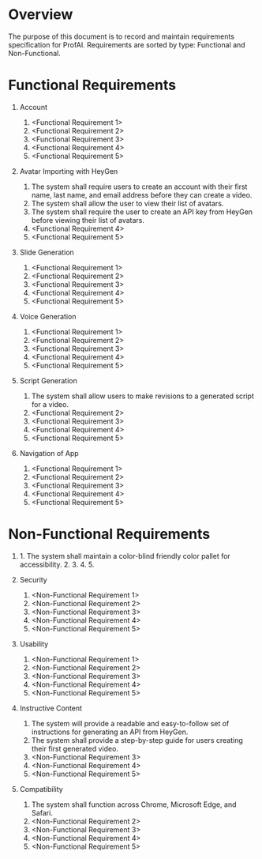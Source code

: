 # Overview
The purpose of this document is to record and maintain requirements specification for ProfAI. Requirements are sorted by type: Functional and Non-Functional. 

# Functional Requirements

1. Account
    1. <Functional Requirement 1>
    2. <Functional Requirement 2>
    3. <Functional Requirement 3>
    4. <Functional Requirement 4>
    5. <Functional Requirement 5>

2. Avatar Importing with HeyGen
    1. The system shall require users to create an account with their first name, last name, and email address before they can create a video. 
    2. The system shall allow the user to view their list of avatars. 
    3. The system shall require the user to create an API key from HeyGen before viewing their list of avatars. 
    4. <Functional Requirement 4>
    5. <Functional Requirement 5>

3. Slide Generation
    1. <Functional Requirement 1>
    2. <Functional Requirement 2>
    3. <Functional Requirement 3>
    4. <Functional Requirement 4>
    5. <Functional Requirement 5>

4. Voice Generation
    1. <Functional Requirement 1>
    2. <Functional Requirement 2>
    3. <Functional Requirement 3>
    4. <Functional Requirement 4>
    5. <Functional Requirement 5>

5. Script Generation
    1. The system shall allow users to make revisions to a generated script for a video. 
    2. <Functional Requirement 2>
    3. <Functional Requirement 3>
    4. <Functional Requirement 4>
    5. <Functional Requirement 5>

6. Navigation of App
    1. <Functional Requirement 1>
    2. <Functional Requirement 2>
    3. <Functional Requirement 3>
    4. <Functional Requirement 4>
    5. <Functional Requirement 5>

# Non-Functional Requirements

1. <Accessability>
    1. The system shall maintain a color-blind friendly color pallet for accessibility. 
    2. <Non-Functional Requirement 2>
    3. <Non-Functional Requirement 3>
    4. <Non-Functional Requirement 4>
    5. <Non-Functional Requirement 5>

2. Security 
    1. <Non-Functional Requirement 1>
    2. <Non-Functional Requirement 2>
    3. <Non-Functional Requirement 3>
    4. <Non-Functional Requirement 4>
    5. <Non-Functional Requirement 5>

3. Usability
    1. <Non-Functional Requirement 1>
    2. <Non-Functional Requirement 2>
    3. <Non-Functional Requirement 3>
    4. <Non-Functional Requirement 4>
    5. <Non-Functional Requirement 5>

4. Instructive Content
    1. The system will provide a readable and easy-to-follow set of instructions for generating an API from HeyGen. 
    2. The system shall provide a step-by-step guide for users creating their first generated video. 
    3. <Non-Functional Requirement 3>
    4. <Non-Functional Requirement 4>
    5. <Non-Functional Requirement 5>

5. Compatibility
    1. The system shall function across Chrome, Microsoft Edge, and Safari. 
    2. <Non-Functional Requirement 2>
    3. <Non-Functional Requirement 3>
    4. <Non-Functional Requirement 4>
    5. <Non-Functional Requirement 5>